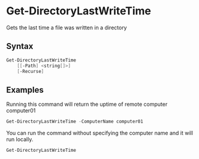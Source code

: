 # Get-DirectoryLastWriteTime

Gets the last time a file was written in a directory

## Syntax
```powershell
Get-DirectoryLastWriteTime
    [[-Path] <string[]>]
    [-Recurse]
```

## Examples

Running this command will return the uptime of remote computer computer01 
```powershell
Get-DirectoryLastWriteTime -ComputerName computer01
```

You can run the command without specifying the computer name and it will run locally.
```powershell
Get-DirectoryLastWriteTime
```